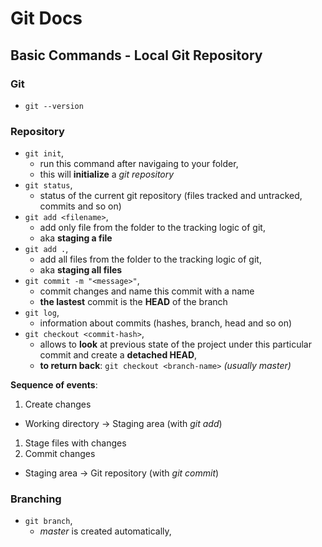 # Git Docs
## 
## Basic Commands - Local Git Repository
### Git
- `git --version`
### Repository
- `git init`, 
  - run this command after navigaing to your folder, 
  - this will **initialize** a _git repository_
- `git status`,
  - status of the current git repository (files tracked and untracked, commits and so on)
- `git add <filename>`,
  - add only <filename> file from the folder to the tracking logic of git, 
  - aka **staging a file**
- `git add .`,
  - add all files from the folder to the tracking logic of git,
  - aka **staging all files**
- `git commit -m "<message>"`,
  - commit changes and name this commit with a <message> name
  - **the lastest** commit is the **HEAD** of the branch
- `git log`,
  - information about commits (hashes, branch, head and so on)
- `git checkout <commit-hash>`,
  - allows to **look** at previous state of the project under this particular commit and create a **detached HEAD**,
  - **to return back**: `git checkout <branch-name>` _(usually master)_

**Sequence of events**:
1. Create changes
  - Working directory → Staging area (with _git add_)
1. Stage files with changes
1. Commit changes
  - Staging area → Git repository (with _git commit_)

### Branching
- `git branch`,
  - _master_ is created automatically,